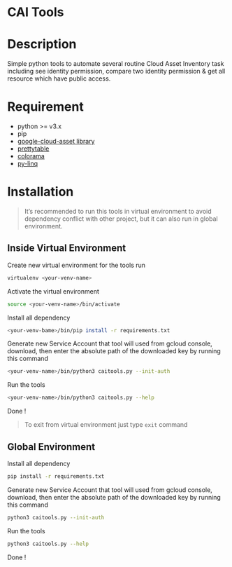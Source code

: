 # CAI Tools

# Description

Simple python tools to automate several routine Cloud Asset Inventory task including see identity permission, compare two identity permission & get all resource which have public access.

# Requirement

- python >= v3.x
- pip
- [google-cloud-asset library](https://github.com/googleapis/python-asset)
- [prettytable](https://pypi.org/project/prettytable/)
- [colorama](https://pypi.org/project/colorama/)
- [py-linq](https://pypi.org/project/py-linq/)

# Installation

> It’s recommended to run this tools in virtual environment to avoid dependency conflict with other project, but it can also run in global environment.
> 

## Inside Virtual Environment

Create new virtual environment for the tools run

```bash
virtualenv <your-venv-name>
```

Activate the virtual environment

```bash
source <your-venv-name>/bin/activate
```

Install all dependency

```bash
<your-venv-bame>/bin/pip install -r requirements.txt
```

Generate new Service Account that tool will used from gcloud console, download, then enter the absolute path of the downloaded key by running this command

```bash
<your-venv-name>/bin/python3 caitools.py --init-auth
```

Run the tools

```bash
<your-venv-name>/bin/python3 caitools.py --help
```

Done !

> To exit from virtual environment just type `exit` command
> 

## Global Environment

Install all dependency

```bash
pip install -r requirements.txt
```

Generate new Service Account that tool will used from gcloud console, download, then enter the absolute path of the downloaded key by running this command

```bash
python3 caitools.py --init-auth
```

Run the tools

```bash
python3 caitools.py --help
```

Done !

